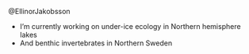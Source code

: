 @EllinorJakobsson
- I’m currently working on under-ice ecology in Northern hemisphere lakes
- And benthic invertebrates in Northern Sweden
